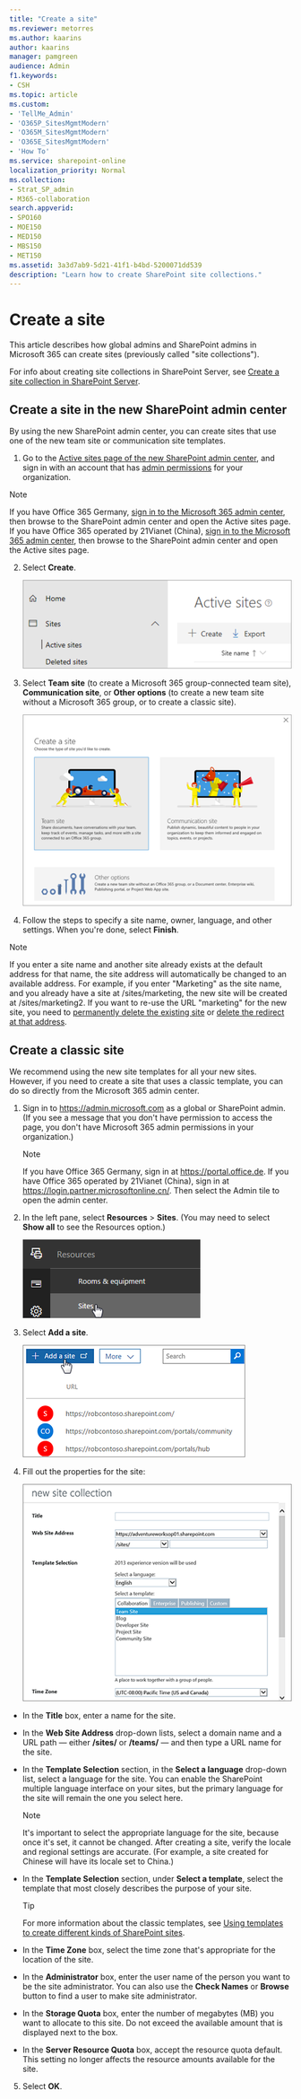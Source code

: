 ```yaml
---
title: "Create a site"
ms.reviewer: metorres
ms.author: kaarins
author: kaarins
manager: pamgreen
audience: Admin
f1.keywords:
- CSH
ms.topic: article
ms.custom:
- 'TellMe_Admin'
- 'O365P_SitesMgmtModern'
- 'O365M_SitesMgmtModern'
- 'O365E_SitesMgmtModern'
- 'How To'
ms.service: sharepoint-online
localization_priority: Normal
ms.collection:  
- Strat_SP_admin
- M365-collaboration
search.appverid:
- SPO160
- MOE150
- MED150
- MBS150
- MET150
ms.assetid: 3a3d7ab9-5d21-41f1-b4bd-5200071dd539
description: "Learn how to create SharePoint site collections."
---
```


# Create a site

This article describes how global admins and SharePoint admins in Microsoft 365 can create sites (previously called "site collections").
  
For info about creating site collections in SharePoint Server, see [Create a site collection in SharePoint Server](/SharePoint/sites/create-a-site-collection).

## Create a site in the new SharePoint admin center

By using the new SharePoint admin center, you can create sites that use one of the new team site or communication site templates. 
  
1. Go to the [Active sites page of the new SharePoint admin center](https://admin.microsoft.com/sharepoint?page=siteManagement&modern=true), and sign in with an account that has [admin permissions](/sharepoint/sharepoint-admin-role) for your organization.

>[!NOTE]
>If you have Office 365 Germany, [sign in to the Microsoft 365 admin center](https://go.microsoft.com/fwlink/p/?linkid=848041), then browse to the SharePoint admin center and open the Active sites page. <br>If you have Office 365 operated by 21Vianet (China), [sign in to the Microsoft 365 admin center](https://go.microsoft.com/fwlink/p/?linkid=850627), then browse to the SharePoint admin center and open the Active sites page.

2. Select **Create**.

    ![The Create button on the Active sites page](media/create-site-button.png)

3. Select **Team site** (to create a Microsoft 365 group-connected team site), **Communication site**, or **Other options** (to create a new team site without a Microsoft 365 group, or to create a classic site).

    ![The Create a site panel](media/c4c5173f-ca83-426f-a940-cb2869a3a64b.png)

4. Follow the steps to specify a site name, owner, language, and other settings. When you're done, select **Finish**.
 
> [!NOTE]
> If you enter a site name and another site already exists at the default address for that name, the site address will automatically be changed to an available address. For example, if you enter "Marketing" as the site name, and you already have a site at /sites/marketing, the new site will be created at /sites/marketing2. If you want to re-use the URL "marketing" for the new site, you need to [permanently delete the existing site](delete-site-collection.md#permanently-delete-a-site) or [delete the redirect at that address](manage-site-redirects.md). 
    
 
## Create a classic site
<a name="__toc323551189_1"> </a>

We recommend using the new site templates for all your new sites. However, if you need to create a site that uses a classic template, you can do so directly from the Microsoft 365 admin center. 
  
1. Sign in to https://admin.microsoft.com as a global or SharePoint admin. (If you see a message that you don't have permission to access the page, you don't have Microsoft 365 admin permissions in your organization.)
    
    > [!NOTE]
    > If you have Office 365 Germany, sign in at https://portal.office.de. If you have Office 365 operated by 21Vianet (China), sign in at https://login.partner.microsoftonline.cn/. Then select the Admin tile to open the admin center.  
    
2. In the left pane, select **Resources** \> **Sites**. (You may need to select **Show all** to see the Resources option.)
    
    ![Microsoft 365 admin sites](media/d7757cbe-6531-492f-8547-e055b71d0abf.png)
  
3. Select **Add a site**.
    
    ![Create a classic site from the Microsoft 365 admin center](media/3026fd12-9d34-4948-a149-fcc8de7b7d83.png)
  
4. Fill out the properties for the site:
    
    ![New Site Collection dialog (top half)](media/1f30a4a6-27b7-42cd-97b0-bcef2e515902.PNG)
  
  - In the **Title** box, enter a name for the site. 
    
  - In the **Web Site Address** drop-down lists, select a domain name and a URL path — either **/sites/** or **/teams/** — and then type a URL name for the site. 
    
  - In the **Template Selection** section, in the **Select a language** drop-down list, select a language for the site. You can enable the SharePoint multiple language interface on your sites, but the primary language for the site will remain the one you select here. 
    
    > [!NOTE]
    > It's important to select the appropriate language for the site, because once it's set, it cannot be changed. After creating a site, verify the locale and regional settings are accurate. (For example, a site created for Chinese will have its locale set to China.) 
  
  - In the **Template Selection** section, under **Select a template**, select the template that most closely describes the purpose of your site. 
    
    > [!TIP]
    > For more information about the classic templates, see [Using templates to create different kinds of SharePoint sites](https://support.office.com/article/449eccec-ff99-4cf3-b62e-dcfee37e8da4). 
  
  - In the **Time Zone** box, select the time zone that's appropriate for the location of the site. 
    
  - In the **Administrator** box, enter the user name of the person you want to be the site administrator. You can also use the **Check Names** or **Browse** button to find a user to make site administrator. 
    
  - In the **Storage Quota** box, enter the number of megabytes (MB) you want to allocate to this site. Do not exceed the available amount that is displayed next to the box. 
    
  - In the **Server Resource Quota** box, accept the resource quota default. This setting no longer affects the resource amounts available for the site. 
    
5. Select **OK**.
    

    


